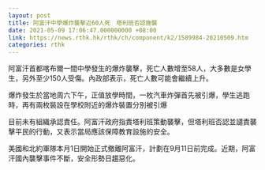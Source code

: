 ```yaml
---
layout: post
title: 阿富汗中學爆炸襲擊近60人死　塔利班否認施襲
date: 2021-05-09 17:06:47.000000000 +08:00
link: https://news.rthk.hk/rthk/ch/component/k2/1589984-20210509.htm
categories: rthk
---
```


阿富汗首都喀布爾一間中學發生的爆炸襲擊，死亡人數增至58人，大多數是女學生，另外至少150人受傷。內政部表示，死亡人數可能會繼續上升。

爆炸發生於當地周六下午，正值放學時間，一枚汽車炸彈首先被引爆，學生逃跑時，再有兩枚裝設在學校附近的爆炸裝置分別被引爆

目前未有組織承認責任。阿富汗政府指責塔利班策動襲擊，但塔利班否認並譴責襲擊平民的行動，又表示當局應該保障教育設施的安全。

美國和北約軍隊本月1日開始正式撤離阿富汗，計劃在9月11日前完成。近期，阿富汗國內襲擊事件不斷，安全形勢日趨惡化。
